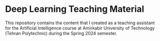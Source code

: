 # Deep Learning Teaching Material

This repository contains the content that I created as a teaching assistant for
the Artificial Intelligence course at Amirkabir University of Technology (Tehran
Polytechnic) during the Spring 2024 semester.

